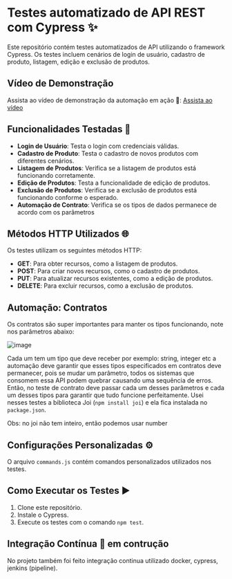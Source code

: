 # Testes automatizado de API REST com Cypress ✨

Este repositório contém testes automatizados de API utilizando o framework Cypress. Os testes incluem cenários de login de usuário, cadastro de produto, listagem, edição e exclusão de produtos.

## Vídeo de Demonstração

Assista ao vídeo de demonstração da automação em ação 🍿:
[Assista ao vídeo](https://reccloud.com/pt/u/ec8d1ae)

## Funcionalidades Testadas 🚀

- **Login de Usuário**: Testa o login com credenciais válidas.
- **Cadastro de Produto**: Testa o cadastro de novos produtos com diferentes cenários.
- **Listagem de Produtos**: Verifica se a listagem de produtos está funcionando corretamente.
- **Edição de Produtos**: Testa a funcionalidade de edição de produtos.
- **Exclusão de Produtos**: Verifica se a exclusão de produtos está funcionando conforme o esperado.
- **Automação de Contrato**: Verifica se os tipos de dados permanece de acordo com os parâmetros 

## Métodos HTTP Utilizados 🌐

Os testes utilizam os seguintes métodos HTTP:

- **GET**: Para obter recursos, como a listagem de produtos.
- **POST**: Para criar novos recursos, como o cadastro de produtos.
- **PUT**: Para atualizar recursos existentes, como a edição de produtos.
- **DELETE**: Para excluir recursos, como a exclusão de produtos.

## Automação: Contratos
Os contratos são super importantes para manter os tipos funcionando, note nos parâmetros abaixo:

![image](https://github.com/sarahdfweb/Teste-Api-Cypress/assets/87348787/c64e9d10-84a6-4d41-ba93-4a3f3d1313cb)


Cada um tem um tipo que deve receber por exemplo: string, integer etc a automação deve garantir que esses tipos especificados em contratos deve permanecer, pois se mudar um parâmetro, todos os sistemas que consomem essa API podem quebrar causando uma sequência de erros. Então, no teste de contrato deve passar cada um desses parâmetros e cada um desses tipos para garantir que tudo funcione perfeitamente. Usei nesses testes a biblioteca Joi (`npm install joi`) e ela fica instalada no `package.json`.

Obs: no joi não tem inteiro, então podemos usar number

<!--
*## Estrutura do Projeto 📁

- `cypress/integration`: Contém os arquivos de teste Cypress.
- `cypress/support`: Contém os arquivos de suporte, como comandos personalizados.
- `cypress/fixtures`: Contém os dados de teste (por exemplo, JSON).
-->

## Configurações Personalizadas ⚙️

O arquivo `commands.js` contém comandos personalizados utilizados nos testes.
## Como Executar os Testes ▶️

1. Clone este repositório.
2. Instale o Cypress.
3. Execute os testes com o comando `npm test`.

## Integração Contínua 🚧 em contrução

No projeto também foi feito integração continua utilizado docker, cypress, jenkins (pipeline).



